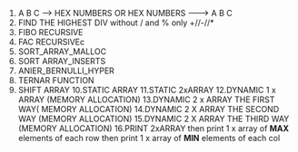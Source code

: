 1. A B C --> HEX NUMBERS OR HEX NUMBERS ---> A B C  
2. FIND THE HIGHEST DIV without / and % only +//-//*  
3. FIBO RECURSIVE
4. FAC RECURSIVEc
5. SORT_ARRAY_MALLOC
6. SORT ARRAY_INSERTS
7. ANIER_BERNULLI_HYPER
8. TERNAR FUNCTION
9. SHIFT ARRAY
10.STATIC ARRAY
11.STATIC 2xARRAY
12.DYNAMIC 1 x ARRAY (MEMORY ALLOCATION)
13.DYNAMIC 2 x ARRAY THE FIRST WAY( MEMORY ALLOCATION)
14.DYNAMIC 2 X ARRAY THE SECOND WAY (MEMORY ALLOCATION)
15.DYNAMIC 2 X ARRAY THE THIRD WAY (MEMORY ALLOCATION)
16.PRINT 2xARRAY then print 1 x array of **MAX** elements of each row then print 1 x array of **MIN** elements of each col

